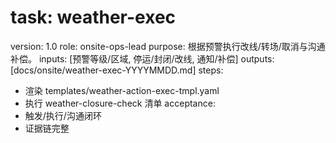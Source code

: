 # task: weather-exec

version: 1.0
role: onsite-ops-lead
purpose: 根据预警执行改线/转场/取消与沟通补偿。
inputs: [预警等级/区域, 停运/封闭/改线, 通知/补偿]
outputs: [docs/onsite/weather-exec-YYYYMMDD.md]
steps:

- 渲染 templates/weather-action-exec-tmpl.yaml
- 执行 weather-closure-check 清单
  acceptance:
- 触发/执行/沟通闭环
- 证据链完整
